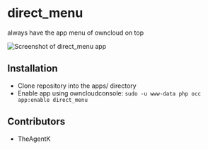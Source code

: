 # direct_menu
always have the app menu of owncloud on top

![Screenshot of direct_menu app](2015-06-11-162604_554x168_scrot.png)


## Installation

- Clone repository into the apps/ directory
- Enable app using owncloudconsole: ```sudo -u www-data php occ app:enable direct_menu```

## Contributors

- TheAgentK
